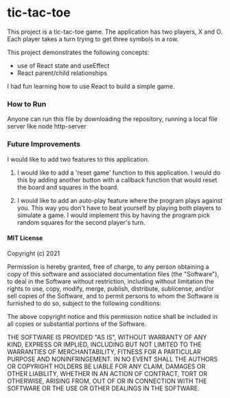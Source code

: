 # tic-tac-toe
This project is a tic-tac-toe game.  The application has two players, X and O.  Each player takes a turn trying to get three symbols in a row.

This project demonstrates the following concepts: 
- use of React state and useEffect
- React parent/child relationships


I had fun learning how to use React to build a simple game.

### How to Run
Anyone can run this file by downloading the repository, running a local file server like node http-server


### Future Improvements
I would like to add two features to this application.  

1) I would like to add a 'reset game' function to this application.  I would do this by adding another button with a callback function that would reset the board and squares in the board. 

2) I would like to add an auto-play feature where the program plays against you.  This way you don't have to beat yourself by playing both players to simulate a game.  I would implement this by having the program pick random squares for the second player's turn.


#### MIT License

Copyright (c) 2021 

Permission is hereby granted, free of charge, to any person obtaining a copy
of this software and associated documentation files (the "Software"), to deal
in the Software without restriction, including without limitation the rights
to use, copy, modify, merge, publish, distribute, sublicense, and/or sell
copies of the Software, and to permit persons to whom the Software is
furnished to do so, subject to the following conditions:

The above copyright notice and this permission notice shall be included in all
copies or substantial portions of the Software.

THE SOFTWARE IS PROVIDED "AS IS", WITHOUT WARRANTY OF ANY KIND, EXPRESS OR
IMPLIED, INCLUDING BUT NOT LIMITED TO THE WARRANTIES OF MERCHANTABILITY,
FITNESS FOR A PARTICULAR PURPOSE AND NONINFRINGEMENT. IN NO EVENT SHALL THE
AUTHORS OR COPYRIGHT HOLDERS BE LIABLE FOR ANY CLAIM, DAMAGES OR OTHER
LIABILITY, WHETHER IN AN ACTION OF CONTRACT, TORT OR OTHERWISE, ARISING FROM,
OUT OF OR IN CONNECTION WITH THE SOFTWARE OR THE USE OR OTHER DEALINGS IN THE
SOFTWARE.